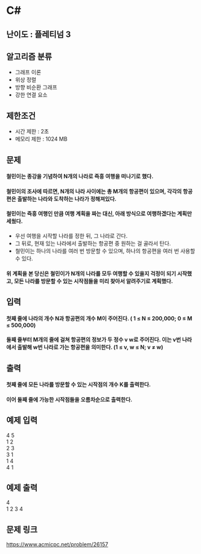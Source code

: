 # C#

## 난이도 : 플레티넘 3

## 알고리즘 분류
  - 그래프 이론
  - 위상 정렬
  - 방향 비순환 그래프
  - 강한 연결 요소

## 제한조건
  - 시간 제한 : 2초
  - 메모리 제한 : 1024 MB

## 문제
#### 철민이는 종강을 기념하여 N개의 나라로 즉흥 여행을 떠나기로 했다.
#### 철민이의 조사에 따르면, N개의 나라 사이에는 총 M개의 항공편이 있으며, 각각의 항공편은 출발하는 나라와 도착하는 나라가 정해져있다.
#### 철민이는 즉흥 여행인 만큼 여행 계획을 짜는 대신, 아래 방식으로 여행하겠다는 계획만 세웠다.
  - 우선 여행을 시작할 나라를 정한 뒤, 그 나라로 간다.
  - 그 뒤로, 현재 있는 나라에서 출발하는 항공편 중 원하는 걸 골라서 탄다.
  - 철민이는 하나의 나라를 여러 번 방문할 수 있으며, 하나의 항공편을 여러 번 사용할 수 있다.
#### 위 계획을 본 당신은 철민이가 N개의 나라를 모두 여행할 수 있을지 걱정이 되기 시작했고, 모든 나라를 방문할 수 있는 시작점들을 미리 찾아서 알려주기로 계획했다.

## 입력
#### 첫째 줄에 나라의 개수 N과 항공편의 개수 M이 주어진다. ( 1 ≤ N ≤ 200,000; 0 ≤ M ≤ 500,000) 
#### 둘째 줄부터 M개의 줄에 걸쳐 항공편의 정보가 두 정수 v w로 주어진다. 이는 v번 나라에서 출발해 w번 나라로 가는 항공편을 의미한다. (1 ≤ v, w ≤ N; v ≠ w) 

## 출력
#### 첫째 줄에 모든 나라를 방문할 수 있는 시작점의 개수 K를 출력한다.
#### 이어 둘째 줄에 가능한 시작점들을 오름차순으로 출력한다.

## 예제 입력
4 5<br>
1 2<br>
2 3<br>
3 1<br>
1 4<br>
4 1<br>

## 예제 출력
4<br>
1 2 3 4<br>

## 문제 링크
https://www.acmicpc.net/problem/26157